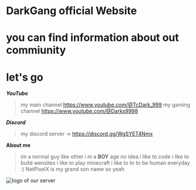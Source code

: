 # **DarkGang official Website**
# **you can find information about out commiunity**
# let's go



***YouTube***

> my main channel https://www.youtube.com/@TcDark_999
> my gaming channel https://www.youtube.com/@Darks9998


***Discord***

> my discord server -> https://discord.gg/WgSYET4Nmx


__About me__

> im a normal guy like other i m a **BOY** age no idea 
> i like to code
> i like to build wensites
> i like to play minecraft
> i like to to to be human everyday :)
> NetPixelX is my grand son name so yeah 


![logo of our server](file:///media/fuse/drivefs-52d24a82753332196b801c5b62867f27/root/images%20(50).jpeg)
